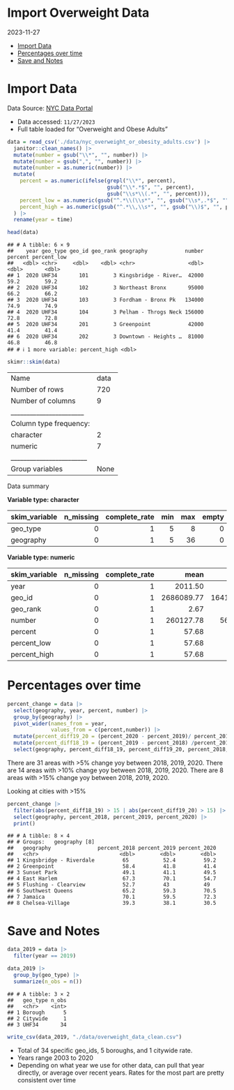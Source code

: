Import Overweight Data
================
2023-11-27

- [Import Data](#import-data)
- [Percentages over time](#percentages-over-time)
- [Save and Notes](#save-and-notes)

# Import Data

Data Source: [NYC Data
Portal](https://a816-dohbesp.nyc.gov/IndicatorPublic/beta/data-explorer/overweight/?id=2061#display=summary)

- Data accessed: `11/27/2023`
- Full table loaded for “Overweight and Obese Adults”

``` r
data = read_csv('./data/nyc_overweight_or_obesity_adults.csv') |>
  janitor::clean_names() |>
  mutate(number = gsub("\\*", "", number)) |>
  mutate(number = gsub(",", "", number)) |>
  mutate(number = as.numeric(number)) |>
  mutate(
    percent = as.numeric(ifelse(grepl("\\*", percent),
                                gsub("\\*.*$", "", percent),
                                gsub("\\s*\\(.*", "", percent))),
    percent_low = as.numeric(gsub("^.*\\(\\s*", "", gsub("\\s*,.*$", "", percent))),
    percent_high = as.numeric(gsub("^.*\\,\\s*", "", gsub("\\)$", "", percent)))
  ) |>
  rename(year = time)

head(data)
```

    ## # A tibble: 6 × 9
    ##    year geo_type geo_id geo_rank geography            number percent percent_low
    ##   <dbl> <chr>     <dbl>    <dbl> <chr>                 <dbl>   <dbl>       <dbl>
    ## 1  2020 UHF34       101        3 Kingsbridge - River…  42000    59.2        59.2
    ## 2  2020 UHF34       102        3 Northeast Bronx       95000    66.2        66.2
    ## 3  2020 UHF34       103        3 Fordham - Bronx Pk   134000    74.9        74.9
    ## 4  2020 UHF34       104        3 Pelham - Throgs Neck 156000    72.8        72.8
    ## 5  2020 UHF34       201        3 Greenpoint            42000    41.4        41.4
    ## 6  2020 UHF34       202        3 Downtown - Heights …  81000    46.8        46.8
    ## # ℹ 1 more variable: percent_high <dbl>

``` r
skimr::skim(data)
```

|                                                  |      |
|:-------------------------------------------------|:-----|
| Name                                             | data |
| Number of rows                                   | 720  |
| Number of columns                                | 9    |
| \_\_\_\_\_\_\_\_\_\_\_\_\_\_\_\_\_\_\_\_\_\_\_   |      |
| Column type frequency:                           |      |
| character                                        | 2    |
| numeric                                          | 7    |
| \_\_\_\_\_\_\_\_\_\_\_\_\_\_\_\_\_\_\_\_\_\_\_\_ |      |
| Group variables                                  | None |

Data summary

**Variable type: character**

| skim_variable | n_missing | complete_rate | min | max | empty | n_unique | whitespace |
|:--------------|----------:|--------------:|----:|----:|------:|---------:|-----------:|
| geo_type      |         0 |             1 |   5 |   8 |     0 |        3 |          0 |
| geography     |         0 |             1 |   5 |  36 |     0 |       40 |          0 |

**Variable type: numeric**

| skim_variable | n_missing | complete_rate |       mean |          sd |      p0 |      p25 |      p50 |       p75 |         p100 | hist  |
|:--------------|----------:|--------------:|-----------:|------------:|--------:|---------:|---------:|----------:|-------------:|:------|
| year          |         0 |             1 |    2011.50 |        5.19 |  2003.0 |  2007.00 |   2011.5 |   2016.00 |       2020.0 | ▇▆▇▆▇ |
| geo_id        |         0 |             1 | 2686089.77 | 16412347.95 |     1.0 |   176.75 |    210.5 |    407.25 | 105106107\.0 | ▇▁▁▁▁ |
| geo_rank      |         0 |             1 |       2.67 |        0.79 |     0.0 |     3.00 |      3.0 |      3.00 |          3.0 | ▁▁▁▁▇ |
| number        |         0 |             1 |  260127.78 |   565004.11 | 32000.0 | 78000.00 | 103000.0 | 142250.00 |    3844000.0 | ▇▁▁▁▁ |
| percent       |         0 |             1 |      57.68 |        9.50 |    30.5 |    51.70 |     59.3 |     64.73 |         78.7 | ▁▃▆▇▂ |
| percent_low   |         0 |             1 |      57.68 |        9.50 |    30.5 |    51.70 |     59.3 |     64.73 |         78.7 | ▁▃▆▇▂ |
| percent_high  |         0 |             1 |      57.68 |        9.50 |    30.5 |    51.70 |     59.3 |     64.73 |         78.7 | ▁▃▆▇▂ |

# Percentages over time

``` r
percent_change = data |> 
  select(geography, year, percent, number) |>
  group_by(geography) |>
  pivot_wider(names_from = year, 
              values_from = c(percent,number)) |>
  mutate(percent_diff19_20 = (percent_2020 - percent_2019)/ percent_2019 * 100) |>
  mutate(percent_diff18_19 = (percent_2019 - percent_2018) /percent_2018 * 100) |>
  select(geography, percent_diff18_19, percent_diff19_20, percent_2018, percent_2019, percent_2020)
```

There are 31 areas with \>5% change yoy between 2018, 2019, 2020. There
are 14 areas with \>10% change yoy between 2018, 2019, 2020. There are 8
areas with \>15% change yoy between 2018, 2019, 2020.

Looking at cities with \>15%

``` r
percent_change |>
  filter(abs(percent_diff18_19) > 15 | abs(percent_diff19_20) > 15) |>
  select(geography, percent_2018, percent_2019, percent_2020) |>
  print()
```

    ## # A tibble: 8 × 4
    ## # Groups:   geography [8]
    ##   geography               percent_2018 percent_2019 percent_2020
    ##   <chr>                          <dbl>        <dbl>        <dbl>
    ## 1 Kingsbridge - Riverdale         65           52.4         59.2
    ## 2 Greenpoint                      58.4         41.8         41.4
    ## 3 Sunset Park                     49.1         41.1         49.5
    ## 4 East Harlem                     67.3         70.1         54.7
    ## 5 Flushing - Clearview            52.7         43           49  
    ## 6 Southwest Queens                65.2         59.3         70.5
    ## 7 Jamaica                         70.1         59.5         72.3
    ## 8 Chelsea-Village                 39.3         38.1         30.5

# Save and Notes

``` r
data_2019 = data |>
  filter(year == 2019)

data_2019 |>
  group_by(geo_type) |>
  summarize(n_obs = n())
```

    ## # A tibble: 3 × 2
    ##   geo_type n_obs
    ##   <chr>    <int>
    ## 1 Borough      5
    ## 2 Citywide     1
    ## 3 UHF34       34

``` r
write_csv(data_2019, "./data/overweight_data_clean.csv")
```

- Total of 34 specific geo_ids, 5 boroughs, and 1 citywide rate.  
- Years range 2003 to 2020
- Depending on what year we use for other data, can pull that year
  directly, or average over recent years. Rates for the most part are
  pretty consistent over time
